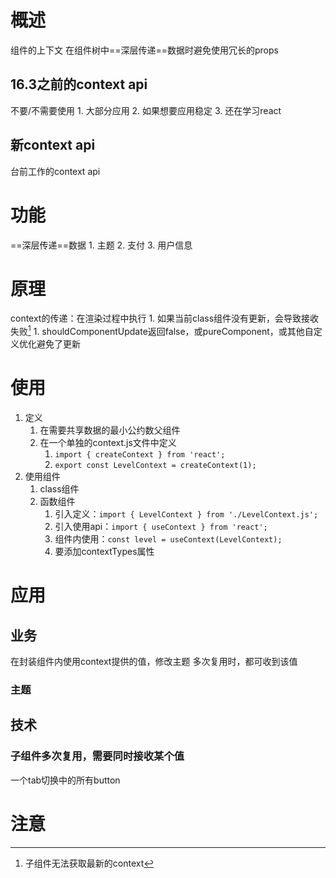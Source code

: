 # 概述 
组件的上下文
在组件树中==深层传递==数据时避免使用冗长的props
## 16.3之前的context api
不要/不需要使用
	1. 大部分应用
	2. 如果想要应用稳定
	3. 还在学习react
## 新context api
台前工作的context api
# 功能
==深层传递==数据
	1. 主题
	2. 支付
	3. 用户信息
# 原理
context的传递：在渲染过程中执行
	1. 如果当前class组件没有更新，会导致接收失败[^1] 
		1. shouldComponentUpdate返回false，或pureComponent，或其他自定义优化避免了更新
# 使用
1. 定义
	1. 在需要共享数据的最小公约数父组件
	2. 在一个单独的context.js文件中定义
		1. `import { createContext } from 'react';` 
		2. `export const LevelContext = createContext(1);` 
2. 使用组件
	1. class组件
	2. 函数组件
		1. 引入定义：`import { LevelContext } from './LevelContext.js';` 
		2. 引入使用api：`import { useContext } from 'react';` 
		3. 组件内使用：`const level = useContext(LevelContext);` 
		4. 要添加contextTypes属性
# 应用
## 业务
在封装组件内使用context提供的值，修改主题
多次复用时，都可收到该值
### 主题
## 技术
### 子组件多次复用，需要同时接收某个值
一个tab切换中的所有button
# 注意

[^1]: 子组件无法获取最新的context